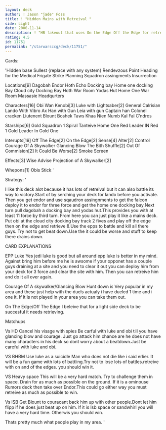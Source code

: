 ```yaml
---
layout: deck
author: ! Jason "jade" Foss
title: ! "Hidden Mains with Retreival "
side: Light
date: 2000-11-14
description: ! "HB fakeout that uses On the Edge Off the Edge for retreival.It did very well last weekend going 5-1 with the only loss to Dan Sokol. Any help is greatly appreciated."
rating: 4.5
id: 11751
permalink: "/starwarsccg/deck/11751/"
---
```

Cards: 

'Hidden base
Sullest {replace with any system}
Rendevzous Point
Heading for the Medical Frigate
Strike Planning
Squadron assingments
Insurrection

Locations[9]
Dagobah
Endor
Hoth Echo Docking bay
Home one docking Bay
Cloud city Docking Bay
Hoth War Room
Yodas Hut
Home One War Room
Massasie Headqurters

Characters[16]
Obi Wan Kenobi[3]
Luke with Lightsaber[2]
General Calrisian
Lando With Vibro Ax
Han with Gun
Leia with gun
Captain han
Colonel cracken
Liutenent Blount
Boshek
Taws Khaa
Nien Numb
Kal Fal C’ndros

Starships[6]
Gold Squadron 1
Spiral
Tanteive
Home One
Red Leader IN Red 1
Gold Leader In Gold One

Interupts[19]
Off The Edge[2]
On the Edge[2]
Sense[4]
Alter[2]
Control
Courage Of A Skywalker
Glancing Blow
The Bith Shuffle[2]
Out Of Commision[2]
It Could Be Worse[2]
Smoke Screen

Effects[3]
Wise Advise
Projection of A Skywalker[2]

Whepons[1]
Obis Stick '

Strategy: '

I like this deck alot because it has lots of retreival but it can also battle its way to victory.Start of by serching your deck for lando before you activate. Then you get endor and use sqaudron assingnments to get the falcon deploy it to endor for three force and get the home one docking bay.Next turn pull dagobah a docking bay and yodas hut.This provides you with at least 11 force by third turn. From here you can just play it like a mains deck. Put obi at the cloud city docking bay track 2 fives and play off the edge then on the edge and retrieve 8.Use the epps to battle and kill all there guys. Try not to get beat down.Use the it could be worse and stuff to keep there drains down.

CARD EXPLANATIONS

EPP Luke Yes jedi luke is good but all around epp luke is better in my mind. Against bring him before me he is awsome if your opponet has a couple guys draining at a site and you need to clear it out you can deploy him from your deck for 3 force and clear the site with him. Then you can retreive him and do it all over again.

Courage Of A skywalker/Glancing Blow Hunt down is Very popular in my area and these just help with the duels actualy i have dueled 1 time and i one it. If it is not played in your area you can take them out.

On The Edge/Off The Edge I beleive that for a light side deck to be succesful it needs retrieving.

Matchups

Vs HD
Cancel his visage with spies Be carful with luke and obi till you  have glancing blow and courage.
Just go attack him chance are he does not have many characters in his deck so dont worry about a beatdown.Just be careful with luke and obi.

VS BHBM
Use luke as a suicidle Man who does not die like i said erlier. It will be a fun game with lots of battling.Try not to lose lots of battles.retreive with on and of the edges. you should win it.

VS Heavy space
This will be a very hard match. Try to challenge them in space. Drain for as much as possible on the ground. If it is a ominouse Rumors deck then take over Endor.This could go either way you must retreive as much as possible to win.

Vs ISB
Get Blount to couracant back him up with other people.Dont let him flipp if he does just beat up on him. If it is Isb space or sandwhirl you will have a very hard time. Otherwis you should win.

Thats pretty much what people play in my area. '
